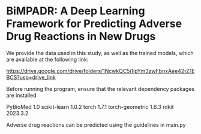 # BiMPADR: A Deep Learning Framework for Predicting Adverse Drug Reactions in New Drugs

We provide the data used in this study, as well as the trained models, which are available at the following link:

https://drive.google.com/drive/folders/1NcwkQC5i1ipYm3zwFbnxAee42rZ1EBCS?usp=drive_link

Before running the program, ensure that the relevant dependency packages are installed

PyBioMed                     1.0
scikit-learn                   1.0.2
torch                              1.7.1
torch-geometric         1.6.3
rdkit                              2023.3.2

Adverse drug reactions can be predicted using the guidelines in main.py


